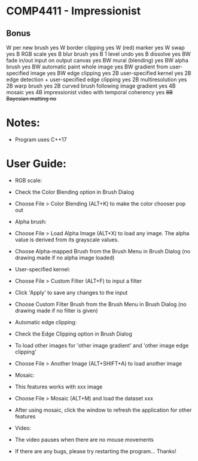 # COMP4411 - Impressionist

## Bonus

W per new brush						yes
W border clipping					yes
W (red) marker						yes
W swap							yes
B RGB scale						yes
B blur brush					yes
B 1 level undo						yes
B dissolve						yes
BW fade in/out input on output canvas			yes
BW mural (blending)					yes
BW alpha brush						yes
BW automatic paint whole image				yes
BW gradient from user-specified image			yes
BW edge clipping					yes
2B user-specified kernel				yes
2B edge detection + user-specified edge clipping	yes
2B multiresolution					yes
2B warp brush						yes
2B curved brush following image gradient		yes
4B mosaic						yes
4B impressionist video with temporal coherency		yes
~~8B Bayesian matting					no~~

# Notes:
- Program uses C++17

# User Guide:  
- RGB scale: 
 - Check the Color Blending option in Brush Dialog
 - Choose File > Color Blending (ALT+K) to make the color chooser pop out  

- Alpha brush: 
 - Choose File > Load Alpha Image (ALT+X) to load any image. The alpha value is derived from its grayscale values.  
 - Choose Alpha-mapped Brush from the Brush Menu in Brush Dialog (no drawing made if no alpha image loaded)

- User-specified kernel:   
 - Choose File > Custom Filter (ALT+F) to input a filter  
 - Click 'Apply' to save any changes to the input  
 - Choose Custom Filter Brush from the Brush Menu in Brush Dialog (no drawing made if no filter is given)

- Automatic edge clipping:
 - Check the Edge Clipping option in Brush Dialog  

- To load other images for 'other image gradient' and 'other image edge clipping'
 - Choose File > Another Image (ALT+SHIFT+A) to load another image  

- Mosaic:  
 - This features works with xxx image
 - Choose File > Mosaic (ALT+M) and load the dataset xxx 
 - After using mosaic, click the window to refresh the application for other features

- Video:   
 - The video pauses when there are no mouse movements

- If there are any bugs, please try restarting the program... Thanks!